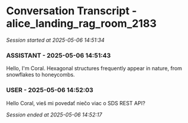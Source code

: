 # Conversation Transcript - alice_landing_rag_room_2183

*Session started at 2025-05-06 14:51:34*

### ASSISTANT - 2025-05-06 14:51:43

Hello, I'm Coral. Hexagonal structures frequently appear in nature, from snowflakes to honeycombs.

### USER - 2025-05-06 14:52:03

Hello Coral, vieš mi povedať niečo viac o SDS REST API?

*Session ended at 2025-05-06 14:52:17*
